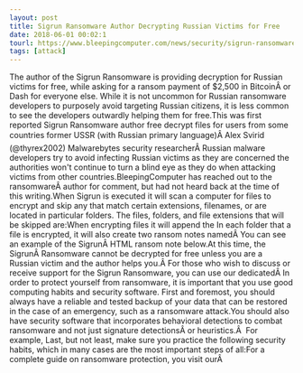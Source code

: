 ```yaml
---
layout: post
title: Sigrun Ransomware Author Decrypting Russian Victims for Free
date: 2018-06-01 00:02:1
tourl: https://www.bleepingcomputer.com/news/security/sigrun-ransomware-author-decrypting-russian-victims-for-free/
tags: [attack]
---
```

The author of the Sigrun Ransomware is providing decryption for Russian victims for free, while asking for a ransom payment of $2,500 in BitcoinÂ or Dash for everyone else. While it is not uncommon for Russian ransomware developers to purposely avoid targeting Russian citizens, it is less common to see the developers outwardly helping them for free.This was first reported Sigrun Ransomware author free decrypt files for users from some countries former USSR (with Russian primary language)Â Alex Svirid (@thyrex2002) Malwarebytes security researcherÂ Russian malware developers try to avoid infecting Russian victims as they are concerned the authorities won't continue to turn a blind eye as they do when attacking victims from other countries.BleepingComputer has reached out to the ransomwareÂ author for comment, but had not heard back at the time of this writing.When Sigrun is executed it will scan a computer for files to encrypt and skip any that match certain extensions, filenames, or are located in particular folders. The files, folders, and file extensions that will be skipped are:When encrypting files it will append the In each folder that a file is encrypted, it will also create two ransom notes namedÂ You can see an example of the SigrunÂ HTML ransom note below.At this time, the SigrunÂ Ransomware cannot be decrypted for free unless you are a Russian victim and the author helps you.Â For those who wish to discuss or receive support for the Sigrun Ransomware, you can use our dedicatedÂ In order to protect yourself from ransomware, it is important that you use good computing habits and security software. First and foremost, you should always have a reliable and tested backup of your data that can be restored in the case of an emergency, such as a ransomware attack.You should also have security software that incorporates behavioral detections to combat ransomware and not just signature detectionsÂ or heuristics.Â  For example, Last, but not least, make sure you practice the following security habits, which in many cases are the most important steps of all:For a complete guide on ransomware protection, you visit ourÂ 
